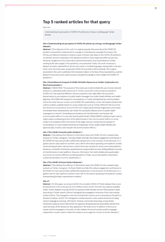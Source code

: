 [![IMAGE ALT TEXT HERE](https://github.com/HardikMochi/Assignment/blob/main/app.png)](https://youtu.be/668nUCeBHyY)
